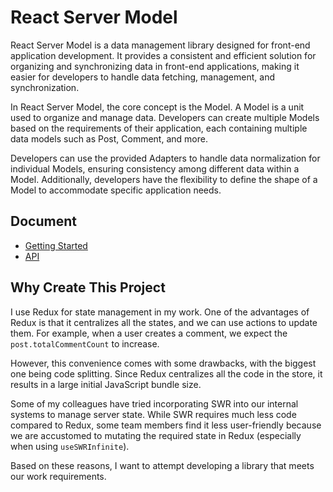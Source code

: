 # React Server Model

React Server Model is a data management library designed for front-end application development. It provides a consistent and efficient solution for organizing and synchronizing data in front-end applications, making it easier for developers to handle data fetching, management, and synchronization.

In React Server Model, the core concept is the Model. A Model is a unit used to organize and manage data. Developers can create multiple Models based on the requirements of their application, each containing multiple data models such as Post, Comment, and more.

Developers can use the provided Adapters to handle data normalization for individual Models, ensuring consistency among different data within a Model. Additionally, developers have the flexibility to define the shape of a Model to accommodate specific application needs.

## Document

- [Getting Started](/docs/getting-started.md)
- [API](/docs/api.md)

## Why Create This Project

I use Redux for state management in my work. One of the advantages of Redux is that it centralizes all the states, and we can use actions to update them. For example, when a user creates a comment, we expect the `post.totalCommentCount` to increase.

However, this convenience comes with some drawbacks, with the biggest one being code splitting. Since Redux centralizes all the code in the store, it results in a large initial JavaScript bundle size.

Some of my colleagues have tried incorporating SWR into our internal systems to manage server state. While SWR requires much less code compared to Redux, some team members find it less user-friendly because we are accustomed to mutating the required state in Redux (especially when using `useSWRInfinite`).

Based on these reasons, I want to attempt developing a library that meets our work requirements.
